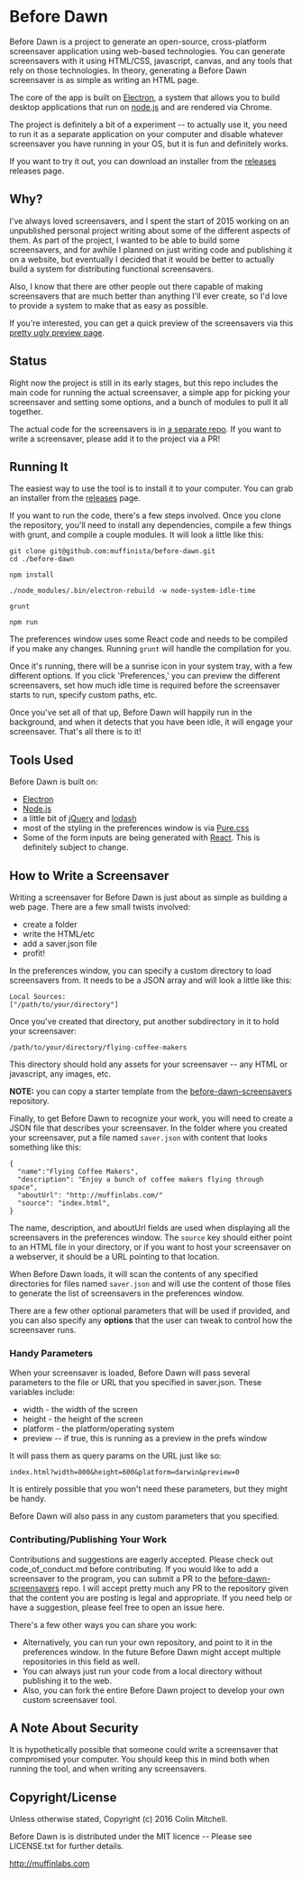 # Before Dawn

Before Dawn is a project to generate an open-source, cross-platform
screensaver application using web-based technologies. You can generate
screensavers with it using HTML/CSS, javascript, canvas, and any
tools that rely on those technologies. In theory, generating a
Before Dawn screensaver is as simple as writing an HTML page.

The core of the app is built on [Electron](http://electron.atom.io/),
a system that allows you to build desktop applications that run on
[node.js](https://nodejs.org/) and are rendered via Chrome.

The project is definitely a bit of a experiment -- to actually use it,
you need to run it as a separate application on your computer and
disable whatever screensaver you have running in your OS, but it is
fun and definitely works.

If you want to try it out, you can download an installer from the
[releases](https://github.com/muffinista/before-dawn/releases)
releases page.

## Why?

I've always loved screensavers, and I spent the start of 2015 working
on an unpublished personal project writing about some of the different
aspects of them. As part of the project, I wanted to be able to build
some screensavers, and for awhile I planned on just writing code and
publishing it on a website, but eventually I decided that it would be
better to actually build a system for distributing functional
screensavers.

Also, I know that there are other people out there capable of
making screensavers that are much better than anything I'll ever
create, so I'd love to provide a system to make that as easy as
possible.

If you're interested, you can get a quick preview of the screensavers
via this
[pretty ugly preview page](http://muffinista.github.io/before-dawn-screensavers/).


## Status

Right now the project is still in its early stages, but this repo
includes the main code for running the actual screensaver, a
simple app for picking your screensaver and setting some options, and
a bunch of modules to pull it all together.

The actual code for the screensavers is in <a
href="https://github.com/muffinista/before-dawn-screensavers">a separate
repo</a>. If you want to write a screensaver, please add it to the
project via a PR!


## Running It

The easiest way to use the tool is to install it to your computer. You
can grab an installer from the
[releases](https://github.com/muffinista/before-dawn/releases) page.

If you want to run the code, there's a few steps involved. Once you
clone the repository, you'll need to install any dependencies, compile
a few things with grunt, and compile a couple modules. It will look a
little like this:

```
git clone git@github.com:muffinista/before-dawn.git
cd ./before-dawn

npm install

./node_modules/.bin/electron-rebuild -w node-system-idle-time

grunt

npm run

```

The preferences window uses some React code and needs to be compiled
if you make any changes. Running `grunt` will handle the compilation
for you.

Once it's running, there will be a sunrise icon in your system tray, with a few different options. If you click 'Preferences,' you can preview the different screensavers, set how much idle time is required before the screensaver starts to run, specify custom paths, etc.

Once you've set all of that up, Before Dawn will happily run in the background, and when it detects that you have been idle, it will engage your screensaver. That's all there is to it!

## Tools Used

Before Dawn is built on:

- [Electron](http://electron.atom.io/)
- [Node.js](https://nodejs.org/)
- a little bit of [jQuery](https://jquery.com/) and [lodash](https://lodash.com/)
- most of the styling in the preferences window is via [Pure.css](http://purecss.io/)
- Some of the form inputs are being generated with
  [React](https://facebook.github.io/react/). This is definitely
  subject to change.


## How to Write a Screensaver

Writing a screensaver for Before Dawn is just about as simple as building
a web page. There are a few small twists involved:

- create a folder
- write the HTML/etc
- add a saver.json file
- profit!

In the preferences window, you can specify a custom directory to load screensavers from. It needs to be a JSON array and will look a little like this:

```
Local Sources:
["/path/to/your/directory"]

```

Once you've created that directory, put another subdirectory in it to hold your screensaver:

```
/path/to/your/directory/flying-coffee-makers
```

This directory should hold any assets for your screensaver -- any HTML or javascript, any images, etc.

**NOTE:** you can copy a starter template from the [before-dawn-screensavers](before-dawn-screensavers) repository.

Finally, to get Before Dawn to recognize your work, you will need to
create a JSON file that describes your screensaver. In the folder
where you created your screensaver, put a file named `saver.json` with
content that looks something like this:


```
{
  "name":"Flying Coffee Makers",
  "description": "Enjoy a bunch of coffee makers flying through space",
  "aboutUrl": "http://muffinlabs.com/"
  "source": "index.html",
}
```

The name, description, and aboutUrl fields are used when displaying
all the screensavers in the preferences window. The `source` key
should either point to an HTML file in your directory, or if you want
to host your screensaver on a webserver, it should be a URL pointing
to that location.

When Before Dawn loads, it will scan the contents of any specified
directories for files named `saver.json` and will use the content of
those files to generate the list of screensavers in the preferences window.

There are a few other optional parameters that will be used if provided, and you can also specify any **options** that the user can tweak to control how the screensaver runs.


### Handy Parameters

When your screensaver is loaded, Before Dawn will pass several parameters to the file or URL that you specified in saver.json. These variables include:

 - width - the width of the screen
 - height - the height of the screen
 - platform - the platform/operating system
 - preview -- if true, this is running as a preview in the prefs window

It will pass them as query params on the URL just like so:

```
index.html?width=800&height=600&platform=darwin&preview=0
```

It is entirely possible that you won't need these parameters, but they might be handy.

Before Dawn will also pass in any custom parameters that you specified.



### Contributing/Publishing Your Work

Contributions and suggestions are eagerly accepted. Please check out code\_of\_conduct.md before contributing. If you would like to add a screensaver to the program, you can submit a PR to the [before-dawn-screensavers](https://github.com/muffinista/before-dawn-screensavers) repo. I will accept pretty much any PR to the repository given that the content you are posting is legal and appropriate. If you need help or have a suggestion, please feel free to open an issue here.


There's a few other ways you can share you work:

- Alternatively, you can run your own repository, and point to it in the preferences window. In the future Before Dawn might accept multiple repositories in this field as well.
- You can always just run your code from a local directory without publishing it to the web.
- Also, you can fork the entire Before Dawn project to develop your own custom screensaver tool.

## A Note About Security

It is hypothetically possible that someone could write a screensaver
that compromised your computer. You should keep this in mind both when
running the tool, and when writing any screensavers.


## Copyright/License

Unless otherwise stated, Copyright (c) 2016 Colin Mitchell.

Before Dawn is is distributed under the MIT licence -- Please see LICENSE.txt for further details.

http://muffinlabs.com
